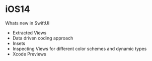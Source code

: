 # iOS14

Whats new in SwiftUI
- Extracted Views
- Data driven coding approach
- Insets 
- Inspecting Views for different color schemes and dynamic types
- Xcode Previews



